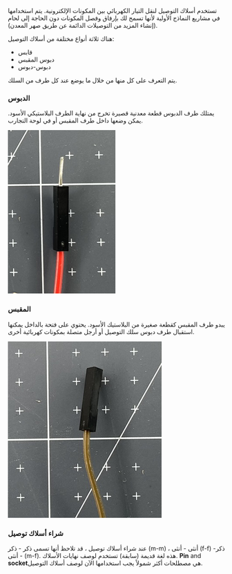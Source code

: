 تستخدم أسلاك التوصيل لنقل التيار الكهربائي بين المكونات الإلكترونية. يتم استخدامها في مشاريع النماذج الأولية لأنها تسمح لك بإرفاق وفصل المكونات دون الحاجة إلى لحام (إنشاء المزيد من التوصيلات الدائمة عن طريق صهر المعدن).

هناك ثلاثة أنواع مختلفة من أسلاك التوصيل:

+ قابس
+ دبوس المقبس
+ دبوس-دبوس

يتم التعرف على كل منها من خلال ما يوضع عند كل طرف من السلك.

### الدبوس

يمتلك طرف الدبوس قطعة معدنية قصيرة تخرج من نهاية الطرف البلاستيكي الأسود. يمكن وضعها داخل طرف المقبس أو في لوحة التجارب.

![نهاية دبوس سلك التوصيل.](images/pin.png)

### المقبس

يبدو طرف المقبس كقطعة صغيرة من البلاستيك الأسود. يحتوي على فتحة بالداخل يمكنها استقبال طرف دبوس سلك التوصيل أو أرجل متصلة بمكونات كهربائية أخرى.

![نهاية مقبس سلك التوصيل.](images/socket.png)

### شراء أسلاك توصيل

عند شراء أسلاك توصيل ، قد تلاحظ أنها تسمى ذكر - ذكر (m-m) ، أنثى - أنثى (f-f) -ذكر - أنثى (m-f). هذه لغة قديمة (سابقة) تستخدم لوصف نهايات الأسلاك. **Pin** and **socket**هي مصطلحات أكثر شمولاً يجب استخدامها الآن لوصف أسلاك التوصيل.
